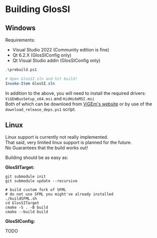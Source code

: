 ---
---

# Building GlosSI

## Windows

Requirements:

- Visual Studio 2022 (Community edition is fine)
- Qt 6.2.X (GlosSIConfig only)
- Qt Visual Studio addin (GlosSIConfig only)

```powershell
.\prebuild.ps1

# Open GlosSI.sln and hit build!
Invoke-Item GlosSI.sln
```

In addition to the above, you will need to install the required drivers:  
`ViGEmBusSetup_x64.msi` and `HidHideMSI.msi`  
Both of which can be downloed from [ViGEm's website](https://vigem.org/Downloads/) or by use of the `download_release_deps.ps1` script.

## Linux

Linux support is currently not really implemented.  
That said, very limited linux support is planned for the future.  
No Guarantees that the build works out!

Building should be as easy as:

**GlosSITarget:**

```shell
git submodule init
git submodule update --recursive

# build custom fork of SFML
# do not use SFML you might've already installed
./buildSFML.sh 
cd GlosSITarget
cmake -S . -B build
cmake --build build
```

**GlosSIConfig:**

TODO
